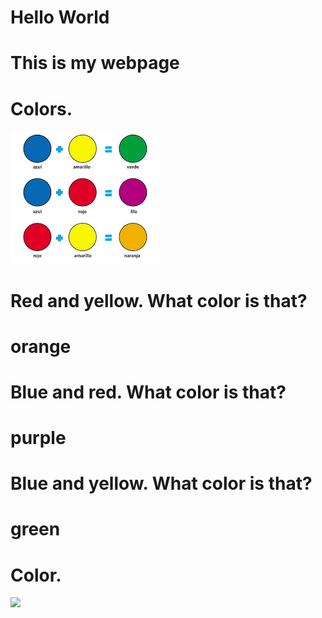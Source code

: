 # Hello World
# This is my webpage

# Colors.
<img src="colors.png">

# Red and yellow. What color is that?
# orange

# Blue and red. What color is that?
# purple

# Blue and yellow. What color is that?
# green


# Color.
<img src="colors3.png">





